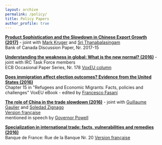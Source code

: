 ```yaml
---
layout: archive
permalink: /policy/
title: Policy Papers
author_profile: true
---
```

**[Product Sophistication and the Slowdown in Chinese Export Growth (2017)](http://www.bankofcanada.ca/wp-content/uploads/2017/11/sdp2017-15.pdf)** - joint with  [Mark Kruger](https://www.bankofcanada.ca/profile/mark-kruger/) and [Sri Thanabalasingam](https://www.bankofcanada.ca/profile/sri-thanabalasingam/)  
Bank of Canada Discussion Paper, Nr. 2017-15  

**[Understanding the weakness in global: What is the new normal? (2016)](https://www.ecb.europa.eu/pub/pdf/scpops/ecbop178.en.pdf)** - joint with IRC Task Force members  
ECB Occasional Paper Series, Nr. 178
[VoxEU column](http://voxeu.org/article/great-normalisation-global-trade)

**[Does immigration affect election outcomes? Evidence from the United States (2016)](http://voxeu.org/article/new-ebook-refugees-and-economic-migrants-facts-policies-and-challenges)**   
Chapter 15 in "Refugees and Economic Migrants: Facts, policies and challenges"
VoxEU eBook - edited by [Francesco Fasani](https://sites.google.com/site/fasani2010/)   

**[The role of China in the trade slowdown (2016)](https://publications.banque-france.fr/sites/default/files/media/2016/10/06/rue-de-la-banque_30_2016-09_en.pdf)**  - joint with [Guillaume Gaulier](https://www.banque-france.fr/economie/economistes-et-chercheurs/guillaume-gaulier) and [Soledad Zignago](https://www.banque-france.fr/en/economics/economists-and-researchers/soledad-zignago)  
[Version française](https://www.banque-france.fr/sites/default/files/medias/documents/rue-de-la-banque_30_2016-09_fr.pdf)    
mentioned in speech by [Governor Powell](https://www.federalreserve.gov/newsevents/speech/powell20161118a.htm)  

**[Specialization in international trade: facts, vulnerabilities and remedies (2016)](https://www.banque-france.fr/uploads/tx_bdfgrandesdates/RDB-20-specialisation-du-commerce-international-EN.pdf)**    
Banque de France: Rue de la Banque Nr. 20
[Version française](https://publications.banque-france.fr/sites/default/files/medias/documents/rue-de-la-banque_20_2016-03_fr.pdf)
